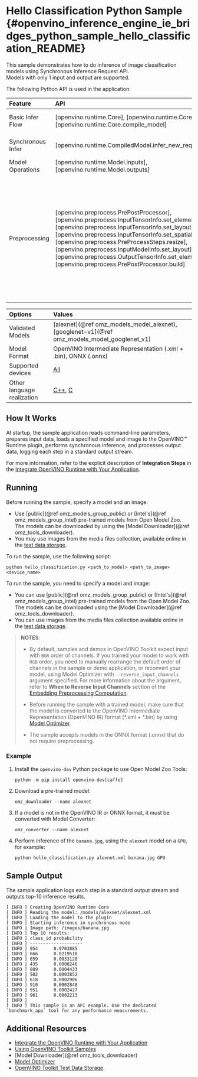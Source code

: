 # Hello Classification Python Sample {#openvino_inference_engine_ie_bridges_python_sample_hello_classification_README}

This sample demonstrates how to do inference of image classification models using Synchronous Inference Request API.  
Models with only 1 input and output are supported.

The following Python API is used in the application:

| Feature           | API                                                                                                                                                                                                                                                                                                                                                                                                              | Description                                                                                                                                                                                |
| :---------------- | :--------------------------------------------------------------------------------------------------------------------------------------------------------------------------------------------------------------------------------------------------------------------------------------------------------------------------------------------------------------------------------------------------------------- | :----------------------------------------------------------------------------------------------------------------------------------------------------------------------------------------- |
| Basic Infer Flow  | [openvino.runtime.Core], [openvino.runtime.Core.read_model], [openvino.runtime.Core.compile_model]                                                                                                                                                                                                                                                                                                               | Common API to do inference                                                                                                                                                                 |
| Synchronous Infer | [openvino.runtime.CompiledModel.infer_new_request]                                                                                                                                                                                                                                                                                                                                                               | Do synchronous inference                                                                                                                                                                   |
| Model Operations  | [openvino.runtime.Model.inputs], [openvino.runtime.Model.outputs]                                                                                                                                                                                                                                                                                                                                                | Managing of model                                                                                                                                                                          |
| Preprocessing     | [openvino.preprocess.PrePostProcessor], [openvino.preprocess.InputTensorInfo.set_element_type],[openvino.preprocess.InputTensorInfo.set_layout],[openvino.preprocess.InputTensorInfo.set_spatial_static_shape],[openvino.preprocess.PreProcessSteps.resize],[openvino.preprocess.InputModelInfo.set_layout],[openvino.preprocess.OutputTensorInfo.set_element_type],[openvino.preprocess.PrePostProcessor.build] | Set image of the original size as input for a model with other input size. Resize and layout conversions will be performed automatically by the corresponding plugin just before inference |

| Options                    | Values                                                                                                  |
| :------------------------- | :------------------------------------------------------------------------------------------------------ |
| Validated Models           | [alexnet](@ref omz_models_model_alexnet), [googlenet-v1](@ref omz_models_model_googlenet_v1)            |
| Model Format               | OpenVINO Intermediate Representation (.xml + .bin), ONNX (.onnx)                                |
| Supported devices          | [All](../../../docs/OV_Runtime_UG/supported_plugins/Supported_Devices.md)                                       |
| Other language realization | [C++](../../../samples/cpp/hello_classification/README.md), [C](../../c/hello_classification/README.md) |

## How It Works

At startup, the sample application reads command-line parameters, prepares input data, loads a specified model and image to the OpenVINO™ Runtime plugin, performs synchronous inference, and processes output data, logging each step in a standard output stream.

For more information, refer to the explicit description of
**Integration Steps** in the [Integrate OpenVINO Runtime with Your Application](../../../docs/OV_Runtime_UG/integrate_with_your_application.md).

## Running

Before running the sample, specify a model and an image:

- Use [public](@ref omz_models_group_public) or [Intel's](@ref omz_models_group_intel) pre-trained models from Open Model Zoo. The models can be downloaded by using the [Model Downloader](@ref omz_tools_downloader).
- You may use images from the media files collection, available online in the [test data storage](https://storage.openvinotoolkit.org/data/test_data).

To run the sample, use the following script:

```
python hello_classification.py <path_to_model> <path_to_image> <device_name>
```

To run the sample, you need to specify a model and image:
- You can use [public](@ref omz_models_group_public) or [Intel's](@ref omz_models_group_intel) pre-trained models from the Open Model Zoo. The models can be downloaded using the [Model Downloader](@ref omz_tools_downloader).
- You can use images from the media files collection available online in the [test data storage](https://storage.openvinotoolkit.org/data/test_data).

> **NOTES**:
> - By default, samples and demos in OpenVINO Toolkit expect input with `BGR` order of channels. If you trained your model to work with `RGB` order, you need to manually rearrange the default order of channels in the sample or demo application, or reconvert your model, using Model Optimizer with `--reverse_input_channels` argument specified. For more information about the argument, refer to **When to Reverse Input Channels** section of the [Embedding Preprocessing Computation](../../../docs/MO_DG/prepare_model/convert_model/Converting_Model.md).
>
> - Before running the sample with a trained model, make sure that the model is converted to the OpenVINO Intermediate Representation (OpenVINO IR) format (\*.xml + \*.bin) by using [Model Optimizer](../../../docs/MO_DG/Deep_Learning_Model_Optimizer_DevGuide.md).
>
> - The sample accepts models in the ONNX format (.onnx) that do not require preprocessing.

### Example

1. Install the `openvino-dev` Python package to use Open Model Zoo Tools:
   ```
   python -m pip install openvino-dev[caffe]
   ```

2. Download a pre-trained model:
   ```
   omz_downloader --name alexnet
   ```

3. If a model is not in the OpenVINO IR or ONNX format, it must be converted with Model Converter:
   ```
   omz_converter --name alexnet
   ```

4. Perform inference of the `banana.jpg`, using the `alexnet` model on a `GPU`, for example:
   ```
   python hello_classification.py alexnet.xml banana.jpg GPU
   ```

## Sample Output

The sample application logs each step in a standard output stream and outputs top-10 inference results.

```
[ INFO ] Creating OpenVINO Runtime Core
[ INFO ] Reading the model: /models/alexnet/alexnet.xml
[ INFO ] Loading the model to the plugin
[ INFO ] Starting inference in synchronous mode
[ INFO ] Image path: /images/banana.jpg
[ INFO ] Top 10 results:     
[ INFO ] class_id probability
[ INFO ] --------------------
[ INFO ] 954      0.9703885
[ INFO ] 666      0.0219518
[ INFO ] 659      0.0033120
[ INFO ] 435      0.0008246
[ INFO ] 809      0.0004433
[ INFO ] 502      0.0003852
[ INFO ] 618      0.0002906
[ INFO ] 910      0.0002848
[ INFO ] 951      0.0002427
[ INFO ] 961      0.0002213
[ INFO ]
[ INFO ] This sample is an API example. Use the dedicated `benchmark_app` tool for any performance measurements.
```

## Additional Resources

- [Integrate the OpenVINO Runtime with Your Application](../../../docs/OV_Runtime_UG/integrate_with_your_application.md)
- [Using OpenVINO Toolkit Samples](../../../docs/OV_Runtime_UG/Samples_Overview.md)
- [Model Downloader](@ref omz_tools_downloader)
- [Model Optimizer](../../../docs/MO_DG/Deep_Learning_Model_Optimizer_DevGuide.md)
- [OpenVINO Toolkit Test Data Storage](https://storage.openvinotoolkit.org/data/test_data).

<!-- [openvino.runtime.Core]:
[openvino.runtime.Core.read_model]:
[openvino.runtime.Core.compile_model]:
[openvino.runtime.CompiledModel.infer_new_request]:
[openvino.runtime.Model.inputs]:
[openvino.runtime.Model.outputs]:
[openvino.preprocess.PrePostProcessor]:
[openvino.preprocess.InputTensorInfo.set_element_type]:
[openvino.preprocess.InputTensorInfo.set_layout]:
[openvino.preprocess.InputTensorInfo.set_spatial_static_shape]:
[openvino.preprocess.PreProcessSteps.resize]:
[openvino.preprocess.InputModelInfo.set_layout]:
[openvino.preprocess.OutputTensorInfo.set_element_type]:
[openvino.preprocess.PrePostProcessor.build]: -->
